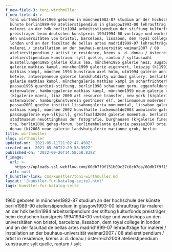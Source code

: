```yaml
---
f_new-field-3: toni wirthmüller
f_new-field-4: >-
  toni wirthmüller1960 geboren in münchen1982-87 studium an der hochschule der
  künste berlin1989-90 atelierstipendium in glasgow1993-00 lehrauftrag für
  malerei an der hdk berlin1994 arbeitsstipendium der stiftung kulturfonds
  preisträger beim deutschen kunstpreis 19941994-00 vorträge und workshops an
  den universitäten von bristol, barcelona, lissabon, dem royal college in
  london und an der facultad de bellas artes madrid1999-07 lehraufträge für
  malerei / installation an der bauhaus-universität weimar2007 / 08
  atelierstipendium / artist in residence, krems a. d. donau / österreich2009
  atelierstipendium kunstraum: sylt quelle, rantum / syltauswahl
  ausstellungen1985 galerie klaus lea, münchen1986 galerie hesz, augsburg1988
  galerie mathias kampl, münchen1990 galerie eigen+art, leipzig (k)1991 galerie
  mathias kampl, münchen 1993 kunstraum axel holm, ulm1994 galerie annick
  ketele, antwerpenneue galerie landshutdirty windows gallery, berlin1995
  galerie mathias kampl, münchengalerie mathias kampl im scharfrichterhaus,
  passau1996 guardini-stiftung, berlin1998 schauraum gern, eggenfeldengalerie
  osterwalder, hamburggalerie mathias kampl, münchen1999 neue galerie dachau
  (k)galerie maerz, linz 2000 art resource transfer, new york (k)galerie
  osterwalder, hamburgkunstverein genthiner elf, berlinmuseum moderner kunst
  passau2001 goethe-institut lissabongaleria monumental, lissabon galerie
  mathias kampl, münchen 2002 kunsthalle luckenwalde2003 ambulante galerie
  passaugalerie eye-\[kju:\], greifswald2004 galerie momentum, berlin2005
  stadtmuseum neuöttinghaus der fotografie, burghausen (k)galerie finearts-con.
  tra, berlin2006 gehag-forum, berlinambulante galerie passau2007 orte, krems /
  donau (k)2008 neue galerie landshutgalerie marianne grob, berlin
title: wirthmüller
slug: wirthmuller
updated-on: '2021-05-11T21:02:47.450Z'
created-on: '2021-05-06T22:29:58.592Z'
published-on: '2022-09-26T14:58:58.838Z'
f_image:
  url: >-
    https://uploads-ssl.webflow.com/60db7f9f151b09c27c0cb7da/60db7f9f151b09269a0cb9a1_wirthmu%CC%88ller.jpg
  alt: null
f_kunstler-link: cms/kunstler/toni-wirthmuller.md
layout: '[kunstler-fur-katalog-seite].html'
tags: kunstler-fur-katalog-seite
---
```


1960 geboren in münchen1982-87 studium an der hochschule der künste berlin1989-90 atelierstipendium in glasgow1993-00 lehrauftrag für malerei an der hdk berlin1994 arbeitsstipendium der stiftung kulturfonds preisträger beim deutschen kunstpreis 19941994-00 vorträge und workshops an den universitäten von bristol, barcelona, lissabon, dem royal college in london und an der facultad de bellas artes madrid1999-07 lehraufträge für malerei / installation an der bauhaus-universität weimar2007 / 08 atelierstipendium / artist in residence, krems a. d. donau / österreich2009 atelierstipendium kunstraum: sylt quelle, rantum / sylt
